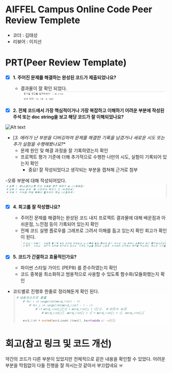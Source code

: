 # AIFFEL Campus Online Code Peer Review Templete
- 코더 : 김태성
- 리뷰어 : 이지선


# PRT(Peer Review Template)
- [x]  **1. 주어진 문제를 해결하는 완성된 코드가 제출되었나요?**
    - 결과물이 잘 확인 되었다.
 ![Alt text](./결과.png) 
    
- [x]  **2. 전체 코드에서 가장 핵심적이거나 가장 복잡하고 이해하기 어려운 부분에 작성된 
주석 또는 doc string을 보고 해당 코드가 잘 이해되었나요?**

 ![Alt text](./2번.png) 
        
- [*3. 에러가 난 부분을 디버깅하여 문제를 해결한 기록을 남겼거나
새로운 시도 또는 추가 실험을 수행해봤나요?**
    - 문제 원인 및 해결 과정을 잘 기록하였는지 확인
    - 프로젝트 평가 기준에 더해 추가적으로 수행한 나만의 시도, 
    실험이 기록되어 있는지 확인
        - 중요! 잘 작성되었다고 생각되는 부분을 캡쳐해 근거로 첨부
 
 -오류 부분에 대해 작성되어있다.
 ![Alt text](./오류.png) 
        
- [x]  **4. 회고를 잘 작성했나요?**
    - 주어진 문제를 해결하는 완성된 코드 내지 프로젝트 결과물에 대해
    배운점과 아쉬운점, 느낀점 등이 기록되어 있는지 확인
    - 전체 코드 실행 플로우를 그래프로 그려서 이해를 돕고 있는지 확인
 회고가 확인이 된다.
 ![Alt text](./회고.png) 

        
- [x]  **5. 코드가 간결하고 효율적인가요?**
    - 파이썬 스타일 가이드 (PEP8) 를 준수하였는지 확인
    - 코드 중복을 최소화하고 범용적으로 사용할 수 있도록 함수화/모듈화했는지 확인

- 코드별로 진행후 한줄로 정리해둔게 확인 된다.
![Alt text](./한줄.png) 


# 회고(참고 링크 및 코드 개선)

약간의 코드가 다른 부분이 있었지만 전체적으로 같은 내용을 확인할 수 있었다.
어려운 부분을 막힘없이 다들 진행을 잘 하시는것 같아서 부끄럽네요 ㅠ 
